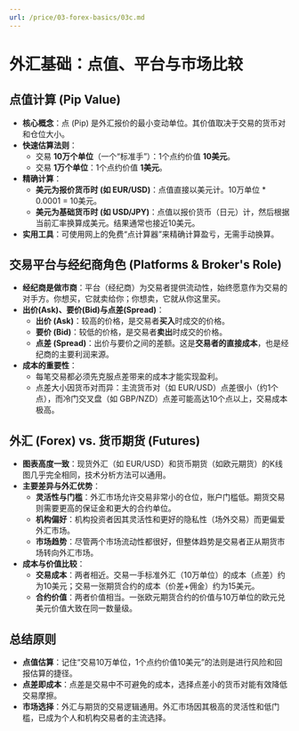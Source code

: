 ```yaml
---
url: /price/03-forex-basics/03c.md
---
```

# 外汇基础：点值、平台与市场比较

## 点值计算 (Pip Value)

* **核心概念**：点 (Pip) 是外汇报价的最小变动单位。其价值取决于交易的货币对和仓位大小。
* **快速估算法则**：
  * 交易 **10万个单位**（一个“标准手”）：1个点约价值 **10美元**。
  * 交易 **1万个单位**：1个点约价值 **1美元**。
* **精确计算**：
  * **美元为报价货币时 (如 EUR/USD)**：点值直接以美元计。10万单位 \* 0.0001 = 10美元。
  * **美元为基础货币时 (如 USD/JPY)**：点值以报价货币（日元）计，然后根据当前汇率换算成美元。结果通常也接近10美元。
* **实用工具**：可使用网上的免费“点计算器”来精确计算盈亏，无需手动换算。

## 交易平台与经纪商角色 (Platforms & Broker's Role)

* **经纪商是做市商**：平台（经纪商）为交易者提供流动性，始终愿意作为交易的对手方。你想买，它就卖给你；你想卖，它就从你这里买。
* **出价(Ask)、要价(Bid)与点差(Spread)**：
  * **出价 (Ask)**：较高的价格，是交易者**买入**时成交的价格。
  * **要价 (Bid)**：较低的价格，是交易者**卖出**时成交的价格。
  * **点差 (Spread)**：出价与要价之间的差额。这是**交易者的直接成本**，也是经纪商的主要利润来源。
* **成本的重要性**：
  * 每笔交易都必须先克服点差带来的成本才能实现盈利。
  * 点差大小因货币对而异：主流货币对（如 EUR/USD）点差很小（约1个点），而冷门交叉盘（如 GBP/NZD）点差可能高达10个点以上，交易成本极高。

## 外汇 (Forex) vs. 货币期货 (Futures)

* **图表高度一致**：现货外汇（如 EUR/USD）和货币期货（如欧元期货）的K线图几乎完全相同，技术分析方法可以通用。
* **主要差异与外汇优势**：
  * **灵活性与门槛**：外汇市场允许交易非常小的仓位，账户门槛低。期货交易则需要更高的保证金和更大的合约单位。
  * **机构偏好**：机构投资者因其灵活性和更好的隐私性（场外交易）而更偏爱外汇市场。
  * **市场趋势**：尽管两个市场流动性都很好，但整体趋势是交易者正从期货市场转向外汇市场。
* **成本与价值比较**：
  * **交易成本**：两者相近。交易一手标准外汇（10万单位）的成本（点差）约为10美元；交易一张期货合约的成本（价差+佣金）约为15美元。
  * **合约价值**：两者价值相当。一张欧元期货合约的价值与10万单位的欧元兑美元价值大致在同一数量级。

## 总结原则

* **点值估算**：记住“交易10万单位，1个点约价值10美元”的法则是进行风险和回报估算的捷径。
* **点差即成本**：点差是交易中不可避免的成本，选择点差小的货币对能有效降低交易摩擦。
* **市场选择**：外汇与期货的交易逻辑通用。外汇市场因其极高的灵活性和低门槛，已成为个人和机构交易者的主流选择。
